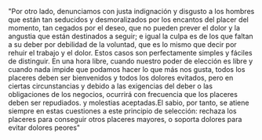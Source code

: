 "Por otro lado, denunciamos con justa indignación y disgusto a los
 hombres que están tan seducidos y desmoralizados por los encantos del
 placer del momento, tan cegados por el deseo, que no pueden prever el
 dolor y la angustia que están destinados a seguir; e igual la culpa es
 de los que faltan a su deber por debilidad de la voluntad, que es lo
 mismo que decir por rehuir el trabajo y el dolor. Estos casos son
 perfectamente simples y fáciles de distinguir. En una hora libre,
 cuando nuestro poder de elección es libre y cuando nada impide que
 podamos hacer lo que más nos gusta, todos los placeres deben ser
 bienvenidos y todos los dolores evitados, pero en ciertas
 circunstancias y debido a las exigencias del deber o las obligaciones
 de los negocios, ocurrirá con frecuencia que los placeres deben ser
 repudiados. y molestias aceptadas.El sabio, por tanto, se atiene
 siempre en estas cuestiones a este principio de selección: rechaza los
 placeres para conseguir otros placeres mayores, o soporta dolores para evitar dolores peores"